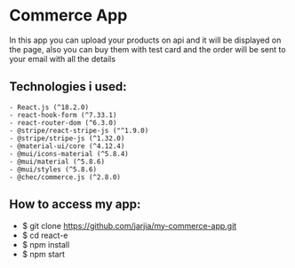 # Commerce App

In this app you can upload your products on api and it will be displayed on the page, also you can buy them with test card and the order will be sent to your email with all the details

## Technologies i used:
    - React.js (^18.2.0)
    - react-hook-form (^7.33.1)
    - react-router-dom (^6.3.0)
    - @stripe/react-stripe-js ("^1.9.0)
    - @stripe/stripe-js (^1.32.0)
    - @material-ui/core (^4.12.4)
    - @mui/icons-material (^5.8.4)
    - @mui/material (^5.8.6)
    - @mui/styles (^5.8.6)
    - @chec/commerce.js (^2.8.0)

## How to access my app:

- $ git clone https://github.com/jarjia/my-commerce-app.git
- $ cd react-e
- $ npm install
- $ npm start